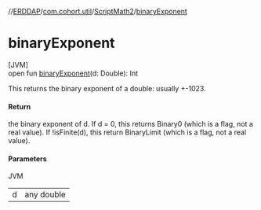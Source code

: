 //[ERDDAP](../../../index.md)/[com.cohort.util](../index.md)/[ScriptMath2](index.md)/[binaryExponent](binary-exponent.md)

# binaryExponent

[JVM]\
open fun [binaryExponent](binary-exponent.md)(d: Double): Int

This returns the binary exponent of a double: usually +-1023.

#### Return

the binary exponent of d. If d = 0, this returns Binary0 (which is a flag, not a real value). If !isFinite(d), this return BinaryLimit (which is a flag, not a real value).

#### Parameters

JVM

| | |
|---|---|
| d | any double |